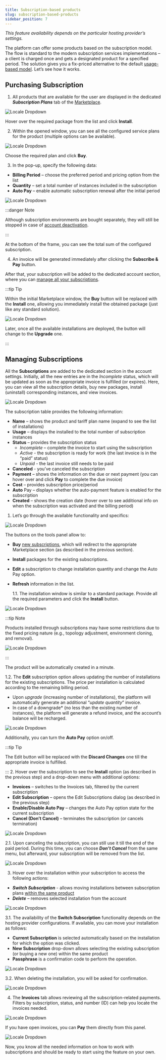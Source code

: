 ```yaml
---
title: Subscription-based products
slug: subscription-based-products
sidebar_position: 7
---
```


_This feature availability depends on the particular hosting provider’s settings._

The platform can offer some products based on the subscription model. The flow is standard to the modern subscription services implementations – a client is charged once and gets a designated product for a specified period. The solution gives you a fix-priced alternative to the default [usage-based model](/docs/account-and-pricing/pricing-model-overview). Let’s see how it works.

## Purchasing Subscription

1. All products that are available for the user are displayed in the dedicated **_Subscription Plans_** tab of the [Marketplace](/docs/deployment-tools/cloud-scripting-&-jps/marketplace).

<div style={{
    display:'flex',
    justifyContent: 'center',
    margin: '0 0 1rem 0'
}}>

![Locale Dropdown](./img/Subscription-BasedProducts/01-marketplace-subscription-plans.png)

</div>

Hover over the required package from the list and click **Install**.

2. Within the opened window, you can see all the configured service plans for the product (multiple options can be available).

<div style={{
    display:'flex',
    justifyContent: 'center',
    margin: '0 0 1rem 0'
}}>

![Locale Dropdown](./img/Subscription-BasedProducts/02-selecting-subscription-plan.png)

</div>

Choose the required plan and click **Buy**.

3. In the pop-up, specify the following data:

- **Billing Period** – choose the preferred period and pricing option from the list
- **Quantity** – set a total number of instances included in the subscription
- **Auto Pay** – enable automatic subscription renewal after the initial period

<div style={{
    display:'flex',
    justifyContent: 'center',
    margin: '0 0 1rem 0'
}}>

![Locale Dropdown](./img/Subscription-BasedProducts/03-buying-subscription-plan.png)

</div>

:::danger Note

Although subscription environments are bought separately, they will still be stopped in case of [account deactivation](/docs/Account&Pricing/Account%20Statuses).

:::

At the bottom of the frame, you can see the total sum of the configured subscription.

4. An invoice will be generated immediately after clicking the **Subscribe & Pay** button.

After that, your subscription will be added to the dedicated account section, where you can [manage all your subscriptions](/docs/Account&Pricing/Subscription-Based%20Products#managing-subscriptions).

:::tip Tip

Within the initial Marketplace window, the **Buy** button will be replaced with the **Install** one, allowing you immediately install the obtained package (just like any standard solution).

<div style={{
    display:'flex',
    justifyContent: 'center',
    margin: '0 0 1rem 0'
}}>

![Locale Dropdown](./img/Subscription-BasedProducts/04-successfully-purchaced-subscription-plan.png)

</div>

Later, once all the available installations are deployed, the button will change to the **Upgrade** one.

:::

## Managing Subscriptions

All the **Subscriptions** are added to the dedicated section in the account settings. Initially, all the new entries are in the _Incomplete_ status, which will be updated as soon as the appropriate invoice is fulfilled (or expires). Here, you can view all the subscription details, buy new packages, install (uninstall) corresponding instances, and view invoices.

<div style={{
    display:'flex',
    justifyContent: 'center',
    margin: '0 0 1rem 0'
}}>

![Locale Dropdown](./img/Subscription-BasedProducts/05-subscriptions-section.png)

</div>

The subscription table provides the following information:

- **Name** – shows the product and tariff plan name (expand to see the list of installations)
- **Usage** – displays the installed to the total number of subscription instances
- **Status** – provides the subscription status
  - _Incomplete_ – complete the invoice to start using the subscription
  - _Active_ - the subscription is ready for work (the last invoice is in the “paid” status)
  - _Unpaid_ - the last invoice still needs to be paid
- **Canceled** - you’ve canceled the subscription
- **Payment** – shows the information on the due or next payment (you can hover over and click **Pay** to complete the due invoice)
- **Cost** – provides subscription price/period
- **Auto** Pay – displays whether the auto-payment feature is enabled for the subscription
- **Created** – shows the creation date (hover over to see additional info on when the subscription was activated and the billing period)

1. Let’s go through the available functionality and specifics:

<div style={{
    display:'flex',
    justifyContent: 'center',
    margin: '0 0 1rem 0'
}}>

![Locale Dropdown](./img/Subscription-BasedProducts/06-subscriptions-tools-panel.png)

</div>

The buttons on the tools panel allow to:

- **Buy** [new subscriptions](/docs/Account&Pricing/Subscription-Based%20Products#purchasing-subscription), which will redirect to the appropriate Marketplace section (as described in the previous section).
- **Install** packages for the existing subscriptions.
- **Edit** a subscription to change installation quantity and change the Auto Pay option.
- **Refresh** information in the list.

  1.1. The installation window is similar to a standard package. Provide all the required parameters and click the **Install** button.

<div style={{
    display:'flex',
    justifyContent: 'center',
    margin: '0 0 1rem 0'
}}>

![Locale Dropdown](./img/Subscription-BasedProducts/07-subscription-item-installation.png)

</div>

:::tip Note

Products installed through subscriptions may have some restrictions due to the fixed pricing nature (e.g., topology adjustment, environment cloning, and removal).

<div style={{
    display:'flex',
    justifyContent: 'center',
    margin: '0 0 1rem 0'
}}>

![Locale Dropdown](./img/Subscription-BasedProducts/08-subscription-item-restricted-functionality.png)

</div>

:::

The product will be automatically created in a minute.

1.2. The **Edit** subscription option allows updating the number of installations for the existing subscriptions. The price per installation is calculated according to the remaining billing period.

- Upon _upgrade_ (increasing number of installations), the platform will automatically generate an additional “_update quantity_” invoice.
- In case of a downgrade\* (no less than the existing number of instances), the platform will generate a refund invoice, and the account’s balance will be recharged.

<div style={{
    display:'flex',
    justifyContent: 'center',
    margin: '0 0 1rem 0'
}}>

![Locale Dropdown](./img/Subscription-BasedProducts/09-edit-subscription-dialog.png)

</div>

Additionally, you can turn the **Auto Pay** option on/off.

:::tip Tip

The Edit button will be replaced with the **Discard Changes** one till the appropriate invoice is fulfilled.

::: 2. Hover over the subscription to see the **Install** option (as described in the previous step) and a drop-down menu with additional options:

- **Invoices** – switches to the Invoices tab, filtered by the current subscription
- **Edit Subscription** – opens the Edit Subscriptions dialog (as described in the previous step)
- **Enable/Disable Auto Pay** – changes the Auto Pay option state for the current subscription
- **Cancel (Don’t Cancel)** – terminates the subscription (or cancels termination)

<div style={{
    display:'flex',
    justifyContent: 'center',
    margin: '0 0 1rem 0'
}}>

![Locale Dropdown](./img/Subscription-BasedProducts/10-subscription-product-menu.png)

</div>

2.1. Upon canceling the subscription, you can still use it till the end of the paid period. During this time, you can choose **_Don’t Cancel_** from the same menu, but afterward, your subscription will be removed from the list.

<div style={{
    display:'flex',
    justifyContent: 'center',
    margin: '0 0 1rem 0'
}}>

![Locale Dropdown](./img/Subscription-BasedProducts/11-cancel-subscription-confirmation.png)

</div>

3. Hover over the installation within your subscription to access the following actions:

- **_Switch Subscription_** - allows moving installations between subscription plans <u>within the same product</u>
- **_Delete_** – removes selected installation from the account

<div style={{
    display:'flex',
    justifyContent: 'center',
    margin: '0 0 1rem 0'
}}>

![Locale Dropdown](./img/Subscription-BasedProducts/12-subscription-item-menu.png)

</div>

3.1. The availability of the **Switch Subscription** functionality depends on the hosting provider configurations. If available, you can move your installation as follows:

- **Current Subscription** is selected automatically based on the installation for which the option was clicked.
- **New Subscription** drop-down allows selecting the existing subscription (or buying a new one) within the same product
- **Passphrase** is a confirmation code to perform the operation.

<div style={{
    display:'flex',
    justifyContent: 'center',
    margin: '0 0 1rem 0'
}}>

![Locale Dropdown](./img/Subscription-BasedProducts/13-switch-subscription-dialog.png)

</div>

3.2. When deleting the installation, you will be asked for confirmation.

<div style={{
    display:'flex',
    justifyContent: 'center',
    margin: '0 0 1rem 0'
}}>

![Locale Dropdown](./img/Subscription-BasedProducts/14-delete-subscription-item-confirmation.png)

</div>

4. The **Invoices** tab allows reviewing all the subscription-related payments. Filters by subscription, status, and number (ID) can help you locate the invoices needed.

<div style={{
    display:'flex',
    justifyContent: 'center',
    margin: '0 0 1rem 0'
}}>

![Locale Dropdown](./img/Subscription-BasedProducts/15-subscription-invoices.png)

</div>

If you have open invoices, you can **Pay** them directly from this panel.

<div style={{
    display:'flex',
    justifyContent: 'center',
    margin: '0 0 1rem 0'
}}>

![Locale Dropdown](./img/Subscription-BasedProducts/16-pay-subscription-invoice.png)

</div>

Now, you know all the needed information on how to work with subscriptions and should be ready to start using the feature on your own.
